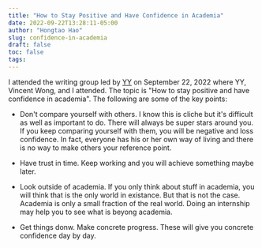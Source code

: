 ```yaml
---
title: "How to Stay Positive and Have Confidence in Academia"
date: 2022-09-22T13:28:11-05:00
author: "Hongtao Hao"
slug: confidence-in-academia
draft: false
toc: false
tags: 
---
```

I attended the writing group led by [YY](https://yongyeol.com/) on September 22, 2022 where YY, Vincent Wong, and I attended. The topic is "How to stay positive and have confidence in academia". The following are some of the key points:

- Don't compare yourself with others. I know this is cliche but it's difficult as well as important to do. There will always be super stars around you. If you keep comparing yourself with them, you will be negative and loss confidence. In fact, everyone has his or her own way of living and there is no way to make others your reference point. 

- Have trust in time. Keep working and you will achieve something maybe later. 

- Look outside of academia. If you only think about stuff in academia, you will think that is the only world in existance. But that is not the case. Academia is only a small fraction of the real world. Doing an internship may help you to see what is beyong academia. 

- Get things donw. Make concrete progress. These will give you concrete confidence day by day. 